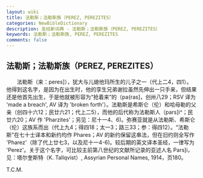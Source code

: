 ```yaml
---
layout: wiki
title: 法勒斯；法勒斯族（PEREZ, PEREZITES）
categories: NewBibleDictionary
description: 圣经新词典 - 法勒斯；法勒斯族（PEREZ, PEREZITES）
keywords: 法勒斯；法勒斯族, PEREZ, PEREZITES
comments: false
---
```


## 法勒斯；法勒斯族（PEREZ, PEREZITES）

　　法勒斯（来：peres]），犹大与儿媳他玛所生的儿子之一（代上二4，四1）。他得到这名字，是因为在出生时，他的孪生兄弟谢拉虽然先伸出一只手来，但结果还是他首先出生，于是他就被形容为“抢着来”的（pa{ras]，创卅八29；RSV 译为 'made a breach', AV 译为 'broken forth'）。法勒斯是希斯仑（伦）和哈母勒的父亲（创四十六12；民廿六21；代上二5），而他的后代称为法勒斯人（pars]i^；民廿六20；AV 作 'Pharzites'；另见：尼十一4、6)。弥赛亚就是从法勒斯、希斯仑（伦）这族系而出（代上九4；得四18；太一3；路三33；参：得四12）。“法勒斯”在七十士译本和新约均作 Phares；AV 的新约保留这串法，但在旧约则全写作 'Pharez'（除了代上廿七3，以及尼十一4-6)。较后期的英文译本圣经，一律写为 'Perez'。关于这个名字，可比较主前第八世纪的文献所记录的亚述人名 Pars]i，见：塔尔奎斯特（K. Tallqvist）, Assyrian Personal Names, 1914，页180。

T.C.M.








